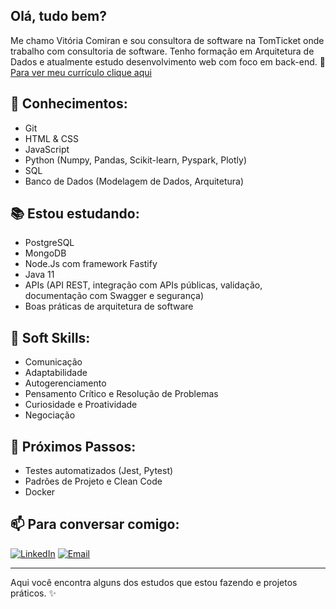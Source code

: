 ## Olá, tudo bem?

Me chamo Vitória Comiran e sou consultora de software na TomTicket onde trabalho com consultoria de software. Tenho formação em Arquitetura de Dados e atualmente estudo desenvolvimento web com foco em back-end.
📄 [Para ver meu currículo clique aqui](./vitoria-comiran-curriculo.pdf)

## 🧩 Conhecimentos:
- Git
- HTML & CSS
- JavaScript
- Python (Numpy, Pandas, Scikit-learn, Pyspark, Plotly)
- SQL
- Banco de Dados (Modelagem de Dados, Arquitetura)

## 📚 Estou estudando:
- PostgreSQL
- MongoDB
- Node.Js com framework Fastify
- Java 11
- APIs (API REST, integração com APIs públicas, validação, documentação com Swagger e segurança)
- Boas práticas de arquitetura de software

## 🧠 Soft Skills:
- Comunicação
- Adaptabilidade
- Autogerenciamento
- Pensamento Crítico e Resolução de Problemas
- Curiosidade e Proatividade
- Negociação

## 🌱 Próximos Passos:
- Testes automatizados (Jest, Pytest)
- Padrões de Projeto e Clean Code
- Docker


## 📫 Para conversar comigo:
[![LinkedIn](https://img.shields.io/badge/LinkedIn-Vitoria%20Comiran-blue?logo=linkedin)](https://www.linkedin.com/in/vitoriacomiran/)
[![Email](https://img.shields.io/badge/Email-comiran.vitoria@gmail.com-red?style=flat)](mailto:comiran.vitoria@gmail.com)

---
Aqui você encontra alguns dos estudos que estou fazendo e projetos práticos.
✨ 
